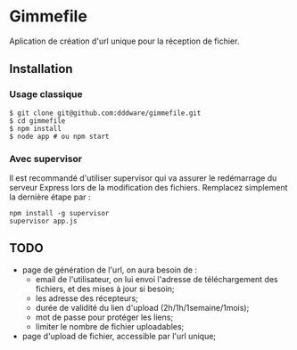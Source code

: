 # Gimmefile

Aplication de création d'url unique pour la réception de fichier.

## Installation

### Usage classique

```shell
$ git clone git@github.com:dddware/gimmefile.git
$ cd gimmefile
$ npm install
$ node app # ou npm start
```

### Avec supervisor

Il est recommandé d'utiliser supervisor qui va assurer le redémarrage du serveur Express lors de la modification des fichiers. Remplacez simplement la dernière étape par :

```shell
npm install -g supervisor
supervisor app.js
```

## TODO

- page de génération de l'url, on aura besoin de :
	- email de l'utilisateur, on lui envoi l'adresse de téléchargement des fichiers, et des mises à jour si besoin;
	- les adresse des récepteurs;
	- durée de validité du lien d'upload (2h/1h/1semaine/1mois);
	- mot de passe pour protéger les liens;
	- limiter le nombre de fichier uploadables;
- page d'upload de fichier, accessible par l'url unique;

